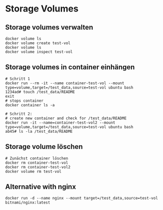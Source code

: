 # Storage Volumes 

## Storage volumes verwalten 

```
docker volume ls
docker volume create test-vol
docker volume ls
docker volume inspect test-vol
```

## Storage volumes in container einhängen

```
# Schritt 1
docker run --rm -it --name container-test-vol --mount type=volume,target=/test_data,source=test-vol ubuntu bash
1234ad# touch /test_data/README 
exit
# stops container 
docker container ls -a
```

```
# Schritt 2:
# create new container and check for /test_data/README 
docker run -it --name=container-test-vol2 --mount type=volume,target=/test_data,source=test-vol ubuntu bash
ab45# ls -la /test_data/README 
```

## Storage volume löschen 

```
# Zunächst container löschen 
docker rm container-test-vol 
docker rm container-test-vol2
docker volume rm test-vol
```

## Alternative with nginx 

```
docker run -d --name nginx --mount target=/test_data,source=test-vol bitnami/nginx:latest 
```


